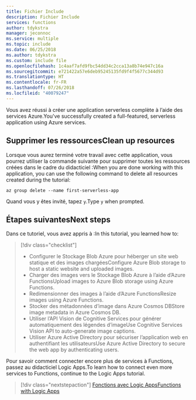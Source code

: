 ```yaml
---
title: Fichier Include
description: Fichier Include
services: functions
author: tdykstra
manager: jeconnoc
ms.service: multiple
ms.topic: include
ms.date: 06/25/2018
ms.author: tdykstra
ms.custom: include file
ms.openlocfilehash: 1c4aaf7afd9fbc54dd34c2cca13a8b74e947c16a
ms.sourcegitcommit: e721422a57e6deb95245135fd9f4f5677c344d93
ms.translationtype: HT
ms.contentlocale: fr-FR
ms.lasthandoff: 07/26/2018
ms.locfileid: "40079247"
---
```

<span data-ttu-id="e6f78-103">Vous avez réussi à créer une application serverless complète à l’aide des services Azure.</span><span class="sxs-lookup"><span data-stu-id="e6f78-103">You've successfully created a full-featured, serverless application using Azure services.</span></span>

## <a name="clean-up-resources"></a><span data-ttu-id="e6f78-104">Supprimer les ressources</span><span class="sxs-lookup"><span data-stu-id="e6f78-104">Clean up resources</span></span>

<span data-ttu-id="e6f78-105">Lorsque vous aurez terminé votre travail avec cette application, vous pourrez utiliser la commande suivante pour supprimer toutes les ressources créées dans le cadre du didacticiel :</span><span class="sxs-lookup"><span data-stu-id="e6f78-105">When you are done working with this application, you can use the following command to delete all resources created during the tutorial:</span></span>

```azurecli
az group delete --name first-serverless-app
```

<span data-ttu-id="e6f78-106">Quand vous y êtes invité, tapez `y`.</span><span class="sxs-lookup"><span data-stu-id="e6f78-106">Type `y` when prompted.</span></span>  

## <a name="next-steps"></a><span data-ttu-id="e6f78-107">Étapes suivantes</span><span class="sxs-lookup"><span data-stu-id="e6f78-107">Next steps</span></span>

<span data-ttu-id="e6f78-108">Dans ce tutoriel, vous avez appris à :</span><span class="sxs-lookup"><span data-stu-id="e6f78-108">In this tutorial, you learned how to:</span></span>
> [!div class="checklist"]
> * <span data-ttu-id="e6f78-109">Configurer le Stockage Blob Azure pour héberger un site web statique et des images chargées</span><span class="sxs-lookup"><span data-stu-id="e6f78-109">Configure Azure Blob storage to host a static website and uploaded images.</span></span>
> * <span data-ttu-id="e6f78-110">Charger des images vers le Stockage Blob Azure à l’aide d’Azure Functions</span><span class="sxs-lookup"><span data-stu-id="e6f78-110">Upload images to Azure Blob storage using Azure Functions.</span></span>
> * <span data-ttu-id="e6f78-111">Redimensionner des images à l’aide d’Azure Functions</span><span class="sxs-lookup"><span data-stu-id="e6f78-111">Resize images using Azure Functions.</span></span>
> * <span data-ttu-id="e6f78-112">Stocker des métadonnées d’image dans Azure Cosmos DB</span><span class="sxs-lookup"><span data-stu-id="e6f78-112">Store image metadata in Azure Cosmos DB.</span></span>
> * <span data-ttu-id="e6f78-113">Utiliser l’API Vision de Cognitive Services pour générer automatiquement des légendes d’image</span><span class="sxs-lookup"><span data-stu-id="e6f78-113">Use Cognitive Services Vision API to auto-generate image captions.</span></span>
> * <span data-ttu-id="e6f78-114">Utiliser Azure Active Directory pour sécuriser l’application web en authentifiant les utilisateurs</span><span class="sxs-lookup"><span data-stu-id="e6f78-114">Use Azure Active Directory to secure the web app by authenticating users.</span></span>

<span data-ttu-id="e6f78-115">Pour savoir comment connecter encore plus de services à Functions, passez au didacticiel Logic Apps.</span><span class="sxs-lookup"><span data-stu-id="e6f78-115">To learn how to connect even more services to Functions, continue to the Logic Apps tutorial.</span></span> 

> [!div class="nextstepaction"]
> [<span data-ttu-id="e6f78-116">Fonctions avec Logic Apps</span><span class="sxs-lookup"><span data-stu-id="e6f78-116">Functions with Logic Apps</span></span>](https://docs.microsoft.com/azure/azure-functions/functions-twitter-email)